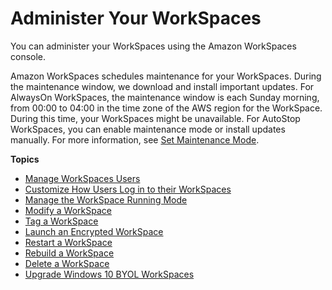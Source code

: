 # Administer Your WorkSpaces<a name="administer-workspaces"></a>

You can administer your WorkSpaces using the Amazon WorkSpaces console\.

Amazon WorkSpaces schedules maintenance for your WorkSpaces\. During the maintenance window, we download and install important updates\. For AlwaysOn WorkSpaces, the maintenance window is each Sunday morning, from 00:00 to 04:00 in the time zone of the AWS region for the WorkSpace\. During this time, your WorkSpaces might be unavailable\. For AutoStop WorkSpaces, you can enable maintenance mode or install updates manually\. For more information, see [Set Maintenance Mode](running-mode.md#set-maintenance-mode)\.

**Topics**
+ [Manage WorkSpaces Users](manage-workspaces-users.md)
+ [Customize How Users Log in to their WorkSpaces](customize-workspaces-user-login.md)
+ [Manage the WorkSpace Running Mode](running-mode.md)
+ [Modify a WorkSpace](modify-workspaces.md)
+ [Tag a WorkSpace](tag-workspaces.md)
+ [Launch an Encrypted WorkSpace](encrypt-workspaces.md)
+ [Restart a WorkSpace](reboot-workspaces.md)
+ [Rebuild a WorkSpace](reset-workspace.md)
+ [Delete a WorkSpace](delete-workspaces.md)
+ [Upgrade Windows 10 BYOL WorkSpaces](upgrade-windows-10-byol-workspaces.md)